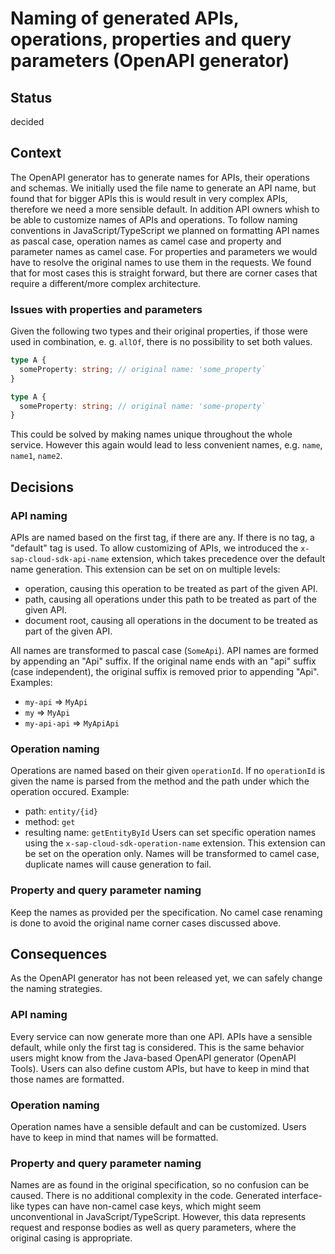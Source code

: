# Naming of generated APIs, operations, properties and query parameters (OpenAPI generator)

## Status

decided

## Context

The OpenAPI generator has to generate names for APIs, their operations and schemas.
We initially used the file name to generate an API name, but found that for bigger APIs this is would result in very complex APIs, therefore we need a more sensible default.
In addition API owners whish to be able to customize names of APIs and operations.
To follow naming conventions in JavaScript/TypeScript we planned on formatting API names as pascal case, operation names as camel case and property and parameter names as camel case.
For properties and parameters we would have to resolve the original names to use them in the requests.
We found that for most cases this is straight forward, but there are corner cases that require a different/more complex architecture.

### Issues with properties and parameters

Given the following two types and their original properties, if those were used in combination, e. g. `allOf`, there is no possibility to set both values.

```ts
type A {
  someProperty: string; // original name: 'some_property`
}

type A {
  someProperty: string; // original name: 'some-property`
}
```

This could be solved by making names unique throughout the whole service.
However this again would lead to less convenient names, e.g. `name`, `name1`, `name2`.

## Decisions

### API naming

APIs are named based on the first tag, if there are any.
If there is no tag, a "default" tag is used.
To allow customizing of APIs, we introduced the `x-sap-cloud-sdk-api-name` extension, which takes precedence over the default name generation.
This extension can be set on on multiple levels:

- operation, causing this operation to be treated as part of the given API.
- path, causing all operations under this path to be treated as part of the given API.
- document root, causing all operations in the document to be treated as part of the given API.

All names are transformed to pascal case (`SomeApi`).
API names are formed by appending an "Api" suffix.
If the original name ends with an "api" suffix (case independent), the original suffix is removed prior to appending "Api".
Examples:

- `my-api` => `MyApi`
- `my` => `MyApi`
- `my-api-api` => `MyApiApi`

### Operation naming

Operations are named based on their given `operationId`.
If no `operationId` is given the name is parsed from the method and the path under which the operation occured.
Example:

- path: `entity/{id}`
- method: `get`
- resulting name: `getEntityById`
  Users can set specific operation names using the `x-sap-cloud-sdk-operation-name` extension.
  This extension can be set on the operation only.
  Names will be transformed to camel case, duplicate names will cause generation to fail.

### Property and query parameter naming

Keep the names as provided per the specification.
No camel case renaming is done to avoid the original name corner cases discussed above.

## Consequences

As the OpenAPI generator has not been released yet, we can safely change the naming strategies.

### API naming

Every service can now generate more than one API.
APIs have a sensible default, while only the first tag is considered.
This is the same behavior users might know from the Java-based OpenAPI generator (OpenAPI Tools).
Users can also define custom APIs, but have to keep in mind that those names are formatted.

### Operation naming

Operation names have a sensible default and can be customized.
Users have to keep in mind that names will be formatted.

### Property and query parameter naming

Names are as found in the original specification, so no confusion can be caused.
There is no additional complexity in the code.
Generated interface-like types can have non-camel case keys, which might seem unconventional in JavaScript/TypeScript.
However, this data represents request and response bodies as well as query parameters, where the original casing is appropriate.
